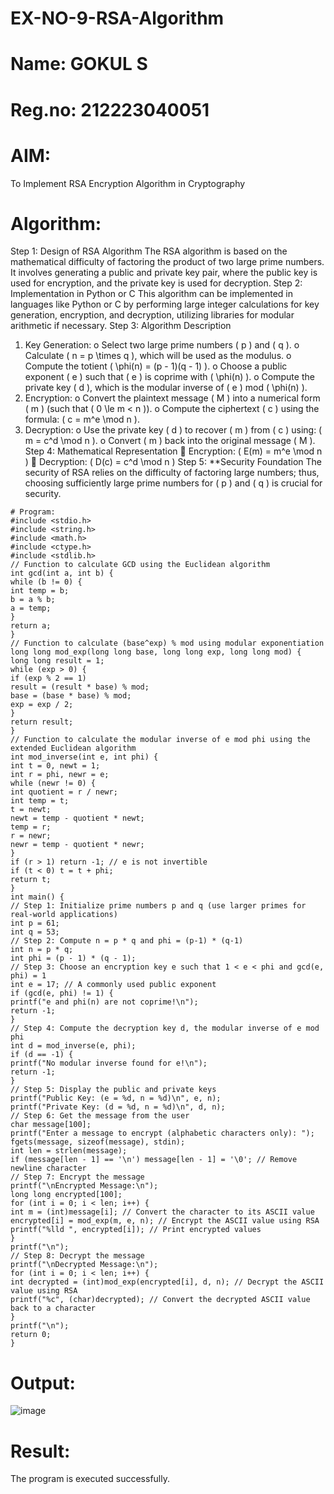 # EX-NO-9-RSA-Algorithm
# Name: GOKUL S
# Reg.no: 212223040051
# AIM:
To Implement RSA Encryption Algorithm in Cryptography
# Algorithm:
Step 1: Design of RSA Algorithm
The RSA algorithm is based on the mathematical difficulty of factoring the product of two large prime
numbers. It involves generating a public and private key pair, where the public key is used for encryption,
and the private key is used for decryption.
Step 2: Implementation in Python or C This algorithm can be implemented in languages like Python or C by
performing large integer calculations for key generation, encryption, and decryption, utilizing libraries for
modular arithmetic if necessary.
Step 3: Algorithm Description
1. Key Generation:
o Select two large prime numbers ( p ) and ( q ).
o Calculate ( n = p \times q ), which will be used as the modulus.
o Compute the totient ( \phi(n) = (p - 1)(q - 1) ).
o Choose a public exponent ( e ) such that ( e ) is coprime with ( \phi(n) ).
o Compute the private key ( d ), which is the modular inverse of ( e ) mod ( \phi(n) ).
2. Encryption:
o Convert the plaintext message ( M ) into a numerical form ( m ) (such that ( 0 \le m < n )).
o Compute the ciphertext ( c ) using the formula: ( c = m^e \mod n ).
3. Decryption:
o Use the private key ( d ) to recover ( m ) from ( c ) using: ( m = c^d \mod n ).
o Convert ( m ) back into the original message ( M ).
Step 4: Mathematical Representation
 Encryption: ( E(m) = m^e \mod n )
 Decryption: ( D(c) = c^d \mod n )
Step 5: **Security Foundation
The security of RSA relies on the difficulty of factoring large numbers; thus, choosing sufficiently large
prime numbers for ( p ) and ( q ) is crucial for security.

```
# Program:
#include <stdio.h>
#include <string.h>
#include <math.h>
#include <ctype.h>
#include <stdlib.h>
// Function to calculate GCD using the Euclidean algorithm
int gcd(int a, int b) {
while (b != 0) {
int temp = b;
b = a % b;
a = temp;
}
return a;
}
// Function to calculate (base^exp) % mod using modular exponentiation
long long mod_exp(long long base, long long exp, long long mod) {
long long result = 1;
while (exp > 0) {
if (exp % 2 == 1)
result = (result * base) % mod;
base = (base * base) % mod;
exp = exp / 2;
}
return result;
}
// Function to calculate the modular inverse of e mod phi using the extended Euclidean algorithm
int mod_inverse(int e, int phi) {
int t = 0, newt = 1;
int r = phi, newr = e;
while (newr != 0) {
int quotient = r / newr;
int temp = t;
t = newt;
newt = temp - quotient * newt;
temp = r;
r = newr;
newr = temp - quotient * newr;
}
if (r > 1) return -1; // e is not invertible
if (t < 0) t = t + phi;
return t;
}
int main() {
// Step 1: Initialize prime numbers p and q (use larger primes for real-world applications)
int p = 61;
int q = 53;
// Step 2: Compute n = p * q and phi = (p-1) * (q-1)
int n = p * q;
int phi = (p - 1) * (q - 1);
// Step 3: Choose an encryption key e such that 1 < e < phi and gcd(e, phi) = 1
int e = 17; // A commonly used public exponent
if (gcd(e, phi) != 1) {
printf("e and phi(n) are not coprime!\n");
return -1;
}
// Step 4: Compute the decryption key d, the modular inverse of e mod phi
int d = mod_inverse(e, phi);
if (d == -1) {
printf("No modular inverse found for e!\n");
return -1;
}
// Step 5: Display the public and private keys
printf("Public Key: (e = %d, n = %d)\n", e, n);
printf("Private Key: (d = %d, n = %d)\n", d, n);
// Step 6: Get the message from the user
char message[100];
printf("Enter a message to encrypt (alphabetic characters only): ");
fgets(message, sizeof(message), stdin);
int len = strlen(message);
if (message[len - 1] == '\n') message[len - 1] = '\0'; // Remove newline character
// Step 7: Encrypt the message
printf("\nEncrypted Message:\n");
long long encrypted[100];
for (int i = 0; i < len; i++) {
int m = (int)message[i]; // Convert the character to its ASCII value
encrypted[i] = mod_exp(m, e, n); // Encrypt the ASCII value using RSA
printf("%lld ", encrypted[i]); // Print encrypted values
}
printf("\n");
// Step 8: Decrypt the message
printf("\nDecrypted Message:\n");
for (int i = 0; i < len; i++) {
int decrypted = (int)mod_exp(encrypted[i], d, n); // Decrypt the ASCII value using RSA
printf("%c", (char)decrypted); // Convert the decrypted ASCII value back to a character
}
printf("\n");
return 0;
}
```
# Output:
![image](https://github.com/user-attachments/assets/01d4b809-879a-411c-ad43-a938d02b1edb)

# Result:
The program is executed successfully.
